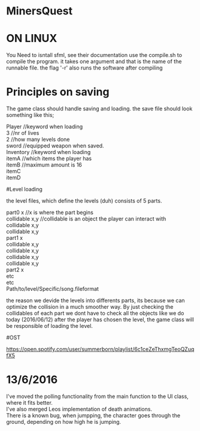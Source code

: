 # MinersQuest


# ON LINUX
You Need to isntall sfml, see their documentation
use the compile.sh to compile the program. it takes one argument and that is the name of the runnable file. the flag '-r' also runs the software after compiling



# Principles on saving

The game class should handle saving and loading.
the save file should look something like this;  

Player			//keyword when loading  
3			      //nr of lives  
2			      //how many levels done  
sword			  //equipped weapon when saved.  
Inventory		//keyword when loading  
itemA		  	//which items the player has  
itemB		  	//maximum amount is 16  
itemC  
itemD



#Level loading

the level files, which define the levels (duh) consists of 5 parts.  

part0 x			      //x is where the part begins  
collidable x,y		//collidable is an object the player can interact with  
collidable x,y  
collidable x,y  
part1 x  
collidable x,y  
collidable x,y  
collidable x,y  
collidable x,y  
part2 x  
etc  
etc  
Path/to/level/Specific/song.fileformat  



the reason we devide the levels into differents parts, its because we can optimize the collision in a much smoother way. 
By just checking the collidables of each part we dont have to check all the objects like we do today (2016/06/12)
after the player has chosen the level, the game class will be responsible of loading the level. 

#OST

https://open.spotify.com/user/summerborn/playlist/6c1ceZeThxmgTeoQZuqfX5


# 13/6/2016

I've moved the polling functionality from the main function to the UI class, where it fits better.  
I've also merged Leos implementation of death animations.  
There is a known bug, when jumpping, the character goes through the ground, depending on how high he is jumping.
